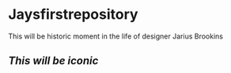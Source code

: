 # Jaysfirstrepository
This will be historic moment in the life of designer Jarius Brookins 
## *This will be iconic*
